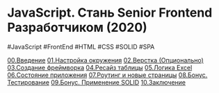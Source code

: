 # **JavaScript. Стань Senior Frontend Разработчиком (2020)**
#JavaScript #FrontEnd #HTML #CSS #SOLID #SPA

[00.Введение](_lesson/00.Введение.md)
[01.Настройка окружения](_lesson/01.Настройка%20окружения.md)
[02.Верстка (Опционально)](_lesson/02.Верстка%20(Опционально).md)
[03.Создание фреймворка](_lesson/03.Создание%20фреймворка.md)
[04.Ресайз таблицы](_lesson/04.Ресайз%20таблицы.md)
[05.Логика Excel](_lesson/05.Логика%20Excel.md)
[06.Состояние приложения](_lesson/06.Состояние%20приложения.md)
[07.Роутинг и новые страницы](_lesson/07.Роутинг%20и%20новые%20страницы.md)
[08.Бонус. Тестирование](_lesson/08.Бонус.%20Тестирование.md)
[09.Бонус. Применение SOLID](_lesson/09.Бонус.%20Применение%20SOLID.md)
[10.Заключение](_lesson/10.Заключение.md)